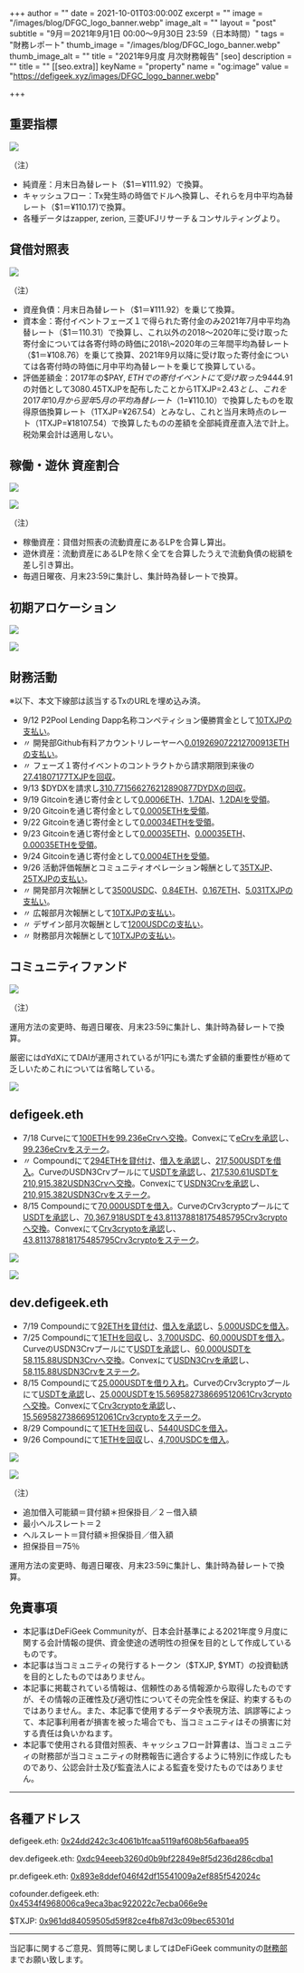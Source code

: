 +++
author = ""
date = 2021-10-01T03:00:00Z
excerpt = ""
image = "/images/blog/DFGC_logo_banner.webp"
image_alt = ""
layout = "post"
subtitle = "9月＝2021年9月1日 00:00～9月30日 23:59（日本時間）"
tags = "財務レポート"
thumb_image = "/images/blog/DFGC_logo_banner.webp"
thumb_image_alt = ""
title = "2021年9月度 月次財務報告"
[seo]
description = ""
title = ""
[[seo.extra]]
keyName = "property"
name = "og:image"
value = "https://defigeek.xyz/images/DFGC_logo_banner.webp"

+++
## 重要指標

![](/images/blog/juyo202109.png)

（注）

* 純資産：月末日為替レート（$1＝¥111.92）で換算。
* キャッシュフロー：Tx発生時の時価でドルへ換算し、それらを月中平均為替レート（$1＝¥110.17)で換算。
* 各種データはzapper, zerion, 三菱UFJリサーチ＆コンサルティングより。

## 貸借対照表

![](/images/blog/bs202109.png)

（注）

* 資産負債：月末日為替レート（$1＝¥111.92）を乗じて換算。
* 資本金：寄付イベントフェーズ１で得られた寄付金のみ2021年7月中平均為替レート（$1＝110.31）で換算し、これ以外の2018～2020年に受け取った寄付金については各寄付時の時価に2018\~2020年の三年間平均為替レート（$1＝¥108.76）を乗じて換算、2021年9月以降に受け取った寄付金については各寄付時の時価に月中平均為替レートを乗じて換算している。
* 評価差額金：2017年の$PAY, $ETHでの寄付イベントにて受け取った$9444.91の対価として3080.45TXJPを配布したことから1TXJP=$2.43とし、これを2017年10月から翌年5月の平均為替レート（$1=¥110.10）で換算したものを取得原価換算レート（1TXJP=¥267.54）とみなし、これと当月末時点のレート（1TXJP=¥18107.54）で換算したものの差額を全部純資産直入法で計上。税効果会計は適用しない。

## 稼働・遊休 資産割合

![](/images/blog/sisan202109.png)

![](/images/blog/sisan202109b.png)

（注）

* 稼働資産：貸借対照表の流動資産にあるLPを合算し算出。
* 遊休資産：流動資産にあるLPを除く全てを合算したうえで流動負債の総額を差し引き算出。
* 毎週日曜夜、月末23:59に集計し、集計時為替レートで換算。

## 初期アロケーション

![](/images/blog/alloc202109.png)

![](/images/blog/alloc202109b.png)

## 財務活動

※以下、本文下線部は該当するTxのURLを埋め込み済。

* 9/12 P2Pool Lending Dapp名称コンペティション優勝賞金として[10TXJPの支払い]()。
* 〃 開発部Github有料アカウントリレーヤーへ[0.019269072212700913ETHの支払い](https://etherscan.io/tx/0x333b29210ef889095cf8c082096ba865d05f82627731fd1db284e71b0fb754b7)。
* 〃 フェーズ１寄付イベントのコントラクトから請求期限到来後の[27.41807177TXJPを回収](https://etherscan.io/tx/0x8c7252cc9ba125f1f575a3dd1c668a966b552cadc1adb9a64841ca49d179cf46)。
* 9/13 $DYDXを請求し[310.771566276212890877DYDXの回収](https://etherscan.io/tx/0xc5d6a5d4339925bc32200404c865f010bb6d309f46b0416867bbaf5eded298f8)。
* 9/19 Gitcoinを通じ寄付金として[0.0006ETH](https://etherscan.io/tx/0xca8253223fb2c8bbf62f3a98ac4573945260b4d073df3e0ae84abaf027b7a441)、[1.7DAI](https://etherscan.io/tx/0xd88d89ca2146ada66b9eeeb510e26809fcb274686dcdf2c9e823d04fb0c61776)、[1.2DAIを受領](https://etherscan.io/tx/0xc0343770f74496a413a8feb8b88a97caadf14327cff6d8d590d4dbecc55dea83)。
* 9/20 Gitcoinを通じ寄付金として[0.0005ETHを受領](https://etherscan.io/tx/0x11d5ae3a33c540409ba4105a13a2773c17eaa11660518915b6c8f5460f20c054)。
* 9/22 Gitcoinを通じ寄付金として[0.00034ETHを受領](https://etherscan.io/tx/0xbb93343fe051275015c17427bc3857eb3006fd7ffd3b376f9bde40b353708e8f)。
* 9/23 Gitcoinを通じ寄付金として[0.00035ETH](https://etherscan.io/tx/0x348d4bf5ad6145c5c221f50a5a8c774d7c1b386dcda811e4b36662074da1a3e7)、[0.00035ETH](https://etherscan.io/tx/0x6c1d5badb4aa92d11797f6be72bbe914e528f9e50ef41d2e53abd89556b9c1bb)、[0.00035ETHを受領](https://etherscan.io/tx/0x021e9fa2d3b4504a65722a09ef05dff350ce1def3c00fec34f2604800b789899)。
* 9/24 Gitcoinを通じ寄付金として[0.0004ETHを受領](https://etherscan.io/tx/0xb229aa6449229ac8f676c1def969f7563f0345ecc45a394fbbe79e217ca37d99)。
* 9/26 活動評価報酬とコミュニティオペレーション報酬として[35TXJP](https://etherscan.io/tx/0xacb4b7883db02a1a6df121196fe8b085a3f0558c4c5f24905e45b094d490d1ed)、[25TXJPの支払い](https://etherscan.io/tx/0x17e8101949beab74b1b0bf40d57af8e805a4de157385380c1d6f79fd133fbe78)。
* 〃 開発部月次報酬として[3500USDC](https://etherscan.io/tx/0x4cb459d982fd94daf92070e5ff357e60df94b638387d42253cba59785d27126e)、[0.84ETH](https://etherscan.io/tx/0xd461721eb074c896589e5e8d0f2c363ab5efb6c3fe71f159ad72c56d8c8a33f7)、[0.167ETH](https://etherscan.io/tx/0x28b025b9eed499438f53464a2a4f182cd4e1e187841a6da1c9f385c6862489b8)、[5.031TXJPの支払い](https://etherscan.io/tx/0xbe7b9d2652fae761f67b87c5acb764049f888727cdc78bc97e39e8fb6c5ea1ca)。
* 〃 広報部月次報酬として[10TXJPの支払い](https://etherscan.io/tx/0xb8473f09d94c9171ed56a8b528f1d4619a9382272ebddeb72176a8edd6a5bb45)。
* 〃 デザイン部月次報酬として[1200USDCの支払い](https://etherscan.io/tx/0x059ee8f92ed79abd10238f286862653e7fd000253bb2aab77e7428b3766e8f91)。
* 〃 財務部月次報酬として[10TXJPの支払い](https://etherscan.io/tx/0x07794d22828a9761a4c7d821f4f88061a5a9bafb6198adf53657cf7212d746f4)。

## コミュニティファンド

![](/images/blog/fund202109.png)

（注）

運用方法の変更時、毎週日曜夜、月末23:59に集計し、集計時為替レートで換算。

厳密にはdYdXにてDAIが運用されているが1円にも満たず金額的重要性が極めて乏しいためこれについては省略している。

![](/images/blog/fund202109b.png)

## defigeek.eth

* 7/18 Curveにて[100ETHを99.236eCrvへ交換](https://etherscan.io/tx/0x2b5e42a1802b8181a595f5cfd9ab51a584db6837fb964def30e303f9b0cae311)。Convexにて[eCrvを承認](https://etherscan.io/tx/0xef4855dab39bb7864d0454e2a9f791302d613f70c87d8bc9549c5ba21b57acd4)し、[99.236eCrvをステーク](https://etherscan.io/tx/0x5c8801e13034a7402bcfc50c7a0f52f80305f2b970bc49b28f7baa95be136fc5)。
* 〃 Compoundにて[294ETHを貸付け](https://etherscan.io/tx/0xab561f3154c3c04d485b3ff13127ff48c2b1bf9d0fce014dc62915cd6c7848f8)、[借入を承認](https://etherscan.io/tx/0x9351e9615f6a275c5deef75169fe9b774e62ec6c7602283dcba41ccfefb41389)し、[217,500USDTを借入](https://etherscan.io/tx/0x3394930932938d3d8b28a147ecd0a5507fedd0de419046fe668088d2a6ad792b)。CurveのUSDN3Crvプールにて[USDTを承認](https://etherscan.io/tx/0x4adedd30c4b14a3306e8bbd9f57ce93f074dac5983aceeec4de21bbdf636ca2f)し、[217,530.61USDTを210,915.382USDN3Crvへ交換](https://etherscan.io/tx/0xc30f0b7c185bcb0a2b8d50c1655014c2320eb794c7c4700b593885eec735a501)。Convexにて[USDN3Crvを承認](https://etherscan.io/tx/0x29a02a87a4c060f9580e0102c0d51fb8e6dee5823b493dd37c40128806e59da0)し、[210,915.382USDN3Crvをステーク](https://etherscan.io/tx/0x034774fdc6a771007c30667b277e9142da6ce3e9a107e86c7c2e4d649ffcc9be)。
* 8/15 Compoundにて[70,000USDTを借入](https://etherscan.io/tx/0xede25fce96a2d3bb8e6a58ffeebfae41f58e470db7bc328f2edd6667a7553777)。CurveのCrv3cryptoプールにて[USDTを承認](https://etherscan.io/tx/0x8a9bc89f9670d25833728b662a840d1e50786d0bbcbab7c5aa27dfa8c37a2d5a)し、[70,367.918USDTを43.811378818175485795Crv3cryptoへ交換](https://etherscan.io/tx/0xa37e98782525fc33f86581a89c005846d14450be5c9793ff1190ff4830a66500)。Convexにて[Crv3cryptoを承認](https://etherscan.io/tx/0x546628ef69f89f6d03f6f8eb76b3ef2161d7fa201d6cac1d874c1b99cda9c11a)し、[43.811378818175485795Crv3cryptoをステーク](https://etherscan.io/tx/0x7240eec9df9ecd3424581fb3aaa9a8af408f47a0a3101aceadecd6f5e91dc56f)。

![](/images/blog/comp202109.png)

![](/images/blog/comp202109b.png)

## dev.defigeek.eth

* 7/19 Compoundにて[92ETHを貸付け](https://etherscan.io/tx/0x49dea40e1847e2ad561ef2347b816d6ab447a9ad21e669a8e7cae75cfd45bf49)、[借入を承認](https://etherscan.io/tx/0xf108717361bd254ab2d5e6dcc1f1319fb12cdc85efac8b563b42ff6dc43b1734)し、[5,000USDCを借入](https://etherscan.io/tx/0xaa3e08ac4836db0c9de565355fdf5cdaf1fa96ba013294843bb64bf503be8ade)。
* 7/25 Compoundにて[1ETHを回収](https://etherscan.io/tx/0x2b5d3cde8911f21226a3a5af6896983fe32b84b628fe28f4bb5a005e46fa427f)し、[3,700USDC](https://etherscan.io/tx/0x9448707d783170980b10c29ca1c684a52a89895756578652925c322514f0e67f)、[60,000USDTを借入](https://etherscan.io/tx/0x8a138fd82e3a383ed6d437c2e38754e16095a67a532b9f14064f67f3d5175173)。CurveのUSDN3Crvプールにて[USDTを承認](https://etherscan.io/tx/0x2cf29b28dabf5f9c318a5c9da8e6a0bd977ae69520c3ded12958fad0872a17dd)し、[60,000USDTを58,115.88USDN3Crvへ交換](https://etherscan.io/tx/0xc4fbf14494fc5bbc5334c6fe0ea3fefaad3f64abcacc3f4985efd55678aecf6f)。Convexにて[USDN3Crvを承認](https://etherscan.io/tx/0x1ae17036390ff03c104c8de3a5f868f747ad2915cde4515e89ab9d7b72ce9f0e)し、[58,115.88USDN3Crvをステーク](https://etherscan.io/tx/0xb0d59ee73b69dd5399f0ba4d2ffc9510c517a401d87d531e9612812ddf17513d)。
* 8/15 Compoundにて[25,000USDTを借り入れ](https://etherscan.io/tx/0x24e4d864d5de6bd88b904944b49ae223cb2e6b0c711a67eb268472107eb37c52)。CurveのCrv3cryptoプールにて[USDTを承認](https://etherscan.io/tx/0xc4ab4e7e5149106e9d9043ac2051a1f533a294a453b7d3547ad99cf1797ad37d)し、[25,000USDTを15.569582738669512061Crv3cryptoへ交換](https://etherscan.io/tx/0xc296d62ecdce9d38f1ec5f92308170d77fed5792ffe7243017baf315cb39f7d0)。Convexにて[Crv3cryptoを承認](https://etherscan.io/tx/0xaa27079dc1e569a659511285baba9b31aecf7407deec2e2899f474e833fb2d86)し、[15.569582738669512061Crv3cryptoをステーク](https://etherscan.io/tx/0x5af09b08705316033d0a12b0eaee18641d2c4bae225a1dc381841f1dbc95f06f)。
* 8/29 Compoundにて[1ETHを回収](https://etherscan.io/tx/0x4a537e310faa98be2cb4726c07bce2c4182cf0bfd85d778840e89215afbd74d0)し、[5440USDCを借入](https://etherscan.io/tx/0x9a5edb4ef2b6289563420d9459dbb710f1d12df6f092a167de102e649e532733)。
* 9/26 Compoundにて[1ETHを回収](https://etherscan.io/tx/0xd7413ed30ea56f019e67b41c4a6bf20cc45b6a0d76fb18bb91f78668db5cbf1c)し、[4,700USDCを借入](https://etherscan.io/tx/0xc40bb3693c6183302bb9a63ea301970bac63ccabe32069041c29bd7cdfbf0ccb)。

![](/images/blog/compdev202109.png)

![](/images/blog/compdev202109b.png)

（注）

* 追加借入可能額＝貸付額＊担保掛目／２－借入額
* 最小ヘルスレート＝２
* ヘルスレート＝貸付額＊担保掛目／借入額
* 担保掛目＝75％

運用方法の変更時、毎週日曜夜、月末23:59に集計し、集計時為替レートで換算。

## 免責事項

* 本記事はDeFiGeek Communityが、日本会計基準による2021年度９月度に関する会計情報の提供、資金使途の透明性の担保を目的として作成しているものです。
* 本記事は当コミュニティの発行するトークン（$TXJP, $YMT）の投資勧誘を目的としたものではありません。
* 本記事に掲載されている情報は、信頼性のある情報源から取得したものですが、その情報の正確性及び適切性についてその完全性を保証、約束するものではありません。また、本記事で使用するデータや表現方法、誤謬等によって、本記事利用者が損害を被った場合でも、当コミュニティはその損害に対する責任は負いかねます。
* 本記事で使用される貸借対照表、キャッシュフロー計算書は、当コミュニティの財務部が当コミュニティの財務報告に適合するように特別に作成したものであり、公認会計士及び監査法人による監査を受けたものではありません。

***

## 各種アドレス

defigeek.eth: [0x24dd242c3c4061b1fcaa5119af608b56afbaea95](https://etherscan.io/address/0x24dd242c3c4061b1fcaa5119af608b56afbaea95)

dev.defigeek.eth: [0xdc94eeeb3260d0b9bf22849e8f5d236d286cdba1](https://etherscan.io/address/0xdc94eeeb3260d0b9bf22849e8f5d236d286cdba1)

pr.defigeek.eth: [0x893e8ddef046f42df15541009a2ef885f542024c](https://etherscan.io/address/0x893e8ddef046f42df15541009a2ef885f542024c)

cofounder.defigeek.eth: [0x4534f4968006ca9eca3bac922022c7ecba066e9e](https://etherscan.io/address/0x4534f4968006ca9eca3bac922022c7ecba066e9e)

$TXJP: [0x961dd84059505d59f82ce4fb87d3c09bec65301d](https://etherscan.io/token/0x961dd84059505d59f82ce4fb87d3c09bec65301d)

***

当記事に関するご意見、質問等に関しましてはDeFiGeek communityの[財務部](https://discord.gg/CkM2cyTz8N)までお願い致します。